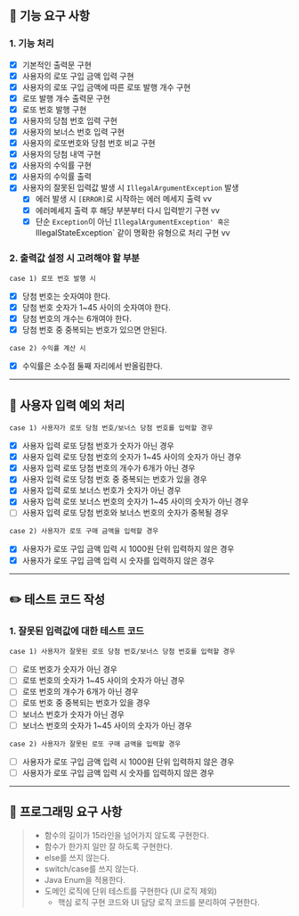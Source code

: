 ## 🚀 기능 요구 사항

### 1. 기능 처리
- [x] 기본적인 출력문 구현
- [x] 사용자의 로또 구입 금액 입력 구현
- [x] 사용자의 로또 구입 금액에 따른 로또 발행 개수 구현
- [x] 로또 발행 개수 출력문 구현
- [x] 로또 번호 발행 구현
- [x] 사용자의 당첨 번호 입력 구현
- [x] 사용자의 보너스 번호 입력 구현
- [x] 사용자의 로또번호와 당첨 번호 비교 구현
- [x] 사용자의 당첨 내역 구현
- [x] 사용자의 수익률 구현
- [x] 사용자의 수익률 출력
- [x] 사용자의 잘못된 입력값 발생 시 `IllegalArgumentException` 발생
  - [x] 에러 발생 시 `[ERROR]`로 시작하는 에러 메세지 출력 vv
  - [x] 에러메세지 출력 후 해당 부분부터 다시 입력받기 구현 vv
  - [x] 단순 `Exception`이 아닌 `IllegalArgumentException' 혹은 `IllegalStateException` 같이 명확한 유형으로 처리 구현 vv

### 2. 출력값 설정 시 고려해야 할 부분

```case 1) 로또 번호 발행 시 ```
- [x] 당첨 번호는 숫자여야 한다.
- [x] 당첨 번호 숫자가 1~45 사이의 숫자여야 한다.
- [x] 당첨 번호의 개수는 6개여야 한다.
- [x] 당첨 번호 중 중복되는 번호가 있으면 안된다.

```case 2) 수익률 계산 시 ```
- [x] 수익률은 소수점 둘째 자리에서 반올림한다.

---

## 🚨 사용자 입력 예외 처리

```case 1) 사용자가 로또 당첨 번호/보너스 당첨 번호를 입력할 경우```
- [x] 사용자 입력 로또 당첨 번호가 숫자가 아닌 경우
- [x] 사용자 입력 로또 당첨 번호의 숫자가 1~45 사이의 숫자가 아닌 경우
- [x] 사용자 입력 로또 당첨 번호의 개수가 6개가 아닌 경우
- [x] 사용자 입력 로또 당첨 번호 중 중복되는 번호가 있을 경우
- [x] 사용자 입력 로또 보너스 번호가 숫자가 아닌 경우
- [x] 사용자 입력 로또 보너스 번호의 숫자가 1~45 사이의 숫자가 아닌 경우
- [ ] 사용자 입력 로또 당첨 번호와 보너스 번호의 숫자가 중복될 경우

```case 2) 사용자가 로또 구매 금액을 입력할 경우```
- [x] 사용자가 로또 구입 금액 입력 시 1000원 단위 입력하지 않은 경우
- [x] 사용자가 로또 구입 금액 입력 시 숫자를 입력하지 않은 경우
---

## ✏️ 테스트 코드 작성

### 1. 잘못된 입력값에 대한 테스트 코드
```case 1) 사용자가 잘못된 로또 당첨 번호/보너스 당첨 번호를 입력할 경우```
- [ ] 로또 번호가 숫자가 아닌 경우
- [ ] 로또 번호의 숫자가 1~45 사이의 숫자가 아닌 경우
- [ ] 로또 번호의 개수가 6개가 아닌 경우
- [ ] 로또 번호 중 중복되는 번호가 있을 경우
- [ ] 보너스 번호가 숫자가 아닌 경우
- [ ] 보너스 번호의 숫자가 1~45 사이의 숫자가 아닌 경우

```case 2) 사용자가 잘못된 로또 구매 금액을 입력할 경우```
- [ ] 사용자가 로또 구입 금액 입력 시 1000원 단위 입력하지 않은 경우
- [ ] 사용자가 로또 구입 금액 입력 시 숫자를 입력하지 않은 경우
---

## 🎯 프로그래밍 요구 사항

> - 함수의 길이가 15라인을 넘어가지 않도록 구현한다.
> - 함수가 한가지 일만 잘 하도록 구현한다.
> - else를 쓰지 않는다.
> - switch/case를 쓰지 않는다.
> - Java Enum을 적용한다.
> - 도메인 로직에 단위 테스트를 구현한다 (UI 로직 제외)
>   - 핵심 로직 구현 코드와 UI 담당 로직 코드를 분리하여 구현한다.